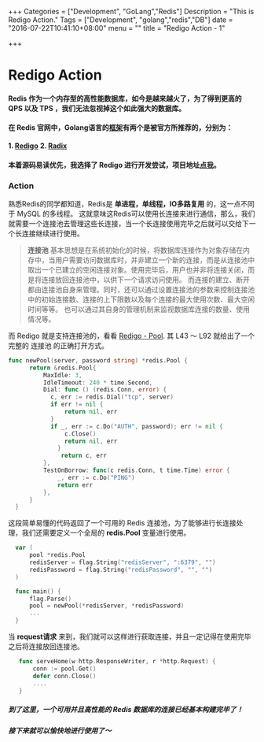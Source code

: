 +++
Categories = ["Development", "GoLang","Redis"]
Description = "This is Redigo Action."
Tags = ["Development", "golang","redis","DB"]
date = "2016-07-22T10:41:10+08:00"
menu = ""
title = "Redigo Action - 1"

+++

# Redigo Action

#### Redis 作为一个内存型的高性能数据库，如今是越来越火了，为了得到更高的 QPS 以及 TPS ，我们无法忽视掉这个如此强大的数据库。

#### 在 Redis 官网中，Golang语言的[框架](http:redis.io/clients#go)有两个是被官方所推荐的，分别为：

**1. [Redigo](https:github.com/garyburd/redigo)**
**2. [Radix](https:github.com/mediocregopher/radix.v2)**

#### 本着源码易读优先，我选择了 Redigo 进行开发尝试，项目地址[点我](https:www.github.com/HackeZ/getAcFunPage)。

### Action
 熟悉Redis的同学都知道，Redis是 **单进程，单线程，IO多路复用** 的，这一点不同于 MySQL 的多线程。
 这就意味这Redis可以使用长连接来进行通信，那么，我们就需要一个连接池去管理这些长连接，当一个长连接使用完毕之后就可以交给下一个长连接继续进行使用。

> **连接池**
> 基本思想是在系统初始化的时候，将数据库连接作为对象存储在内存中，当用户需要访问数据库时，并非建立一个新的连接，而是从连接池中取出一个已建立的空闲连接对象。使用完毕后，用户也并非将连接关闭，而是将连接放回连接池中，以供下一个请求访问使用。
> 而连接的建立、断开都由连接池自身来管理。同时，还可以通过设置连接池的参数来控制连接池中的初始连接数、连接的上下限数以及每个连接的最大使用次数、最大空闲时间等等。
> 也可以通过其自身的管理机制来监视数据库连接的数量、使用情况等。

而 Redigo 就是支持连接池的，看看 [Redigo - Pool](https:github.com/garyburd/redigo/blob/master/redis/pool.go#L43).
其 L43 ～ L92 就给出了一个完整的 连接池 的正确打开方式。

```go
func newPool(server, password string) *redis.Pool {
      return &redis.Pool{
          MaxIdle: 3,
          IdleTimeout: 240 * time.Second,
          Dial: func () (redis.Conn, error) {
            c, err := redis.Dial("tcp", server)
            if err != nil {
                return nil, err
            }
            if _, err := c.Do("AUTH", password); err != nil {
                c.Close()
                return nil, err
              }
               return c, err
          },
          TestOnBorrow: func(c redis.Conn, t time.Time) error {
              _, err := c.Do("PING")
              return err
          },
      }
  }
```

这段简单易懂的代码返回了一个可用的 Redis 连接池，为了能够进行长连接处理，我们还需要定义一个全局的 **redis.Pool** 变量进行使用。

```go
  var (
      pool *redis.Pool
      redisServer = flag.String("redisServer", ":6379", "")
      redisPassword = flag.String("redisPassword", "", "")
  )

  func main() {
      flag.Parse()
      pool = newPool(*redisServer, *redisPassword)
      ...
  }
```

当 **request请求** 来到，我们就可以这样进行获取连接，并且一定记得在使用完毕之后将连接放回连接池。

```go
   func serveHome(w http.ResponseWriter, r *http.Request) {
       conn := pool.Get()
       defer conn.Close()
       ....
   }
```

##### 到了这里，一个可用并且高性能的 Redis 数据库的连接已经基本构建完毕了！
##### 接下来就可以愉快地进行使用了～


